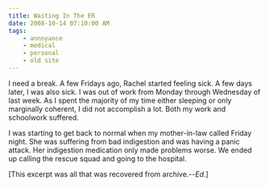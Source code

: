 ```yaml
---
title: Waiting In The ER
date: 2008-10-14 07:10:00 AM
tags:
    - annoyance
    - medical
    - personal
    - old site
---
```


I need a break. A few Fridays ago, Rachel started feeling sick. A few days later, I was also sick. I was out of work from Monday through Wednesday of last week. As I spent the majority of my time either sleeping or only marginally coherent, I did not accomplish a lot. Both my work and schoolwork suffered.

I was starting to get back to normal when my mother-in-law called Friday night. She was suffering from bad indigestion and was having a panic attack. Her indigestion medication only made problems worse. We ended up calling the rescue squad and going to the hospital.

[This excerpt was all that was recovered from archive.--*Ed*.]

